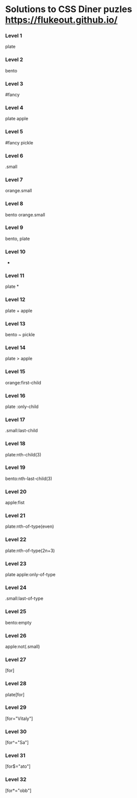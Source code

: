 # Solutions to CSS Diner puzles https://flukeout.github.io/ 

### Level 1
plate

### Level 2
bento

### Level 3
#fancy

### Level 4
plate apple

### Level 5
#fancy pickle

### Level 6
.small

### Level 7
orange.small

### Level 8
bento orange.small

### Level 9
bento, plate

### Level 10
*

### Level 11
plate *

### Level 12
plate + apple

### Level 13
bento ~ pickle

### Level 14
plate > apple

### Level 15
orange:first-child

### Level 16
plate :only-child

### Level 17
.small:last-child

### Level 18
plate:nth-child(3)

### Level 19
bento:nth-last-child(3)

### Level 20
apple:fist

### Level 21
plate:nth-of-type(even)

### Level 22
plate:nth-of-type(2n+3)

### Level 23
plate apple:only-of-type

### Level 24
.small:last-of-type

### Level 25
bento:empty

### Level 26
apple:not(.small)

### Level 27
[for]

### Level 28
plate[for]

### Level 29
[for="Vitaly"]

### Level 30
[for^="Sa"]

### Level 31
[for$="ato"]

### Level 32
[for*="obb"]
